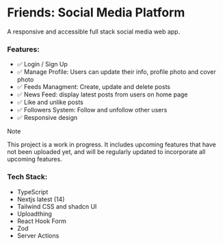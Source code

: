 # Friends: Social Media Platform

A responsive and accessible full stack social media web app.

### Features:

- ✅ Login / Sign Up
- ✅ Manage Profile: Users can update their info, profile photo and cover photo
- ✅ Feeds Managment: Create, update and delete posts
- ✅ News Feed: display latest posts from users on home page
- ✅ Like and unlike posts
- ✅ Followers System: Follow and unfollow other users
- ✅ Responsive design

> [!NOTE]  
> This project is a work in progress. It includes upcoming features that have not been uploaded yet, and will be regularly updated to incorporate all upcoming features.

### Tech Stack:

- TypeScript
- Nextjs latest (14)
- Tailwind CSS and shadcn UI
- Uploadthing
- React Hook Form
- Zod
- Server Actions
